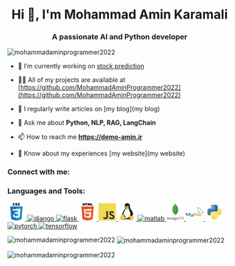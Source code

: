 <h1 align="center">Hi 👋, I'm Mohammad Amin Karamali</h1>
<h3 align="center">A passionate AI and Python developer</h3>

<p align="left"> <img src="https://komarev.com/ghpvc/?username=mohammadaminprogrammer2022&label=Profile%20views&color=0e75b6&style=flat" alt="mohammadaminprogrammer2022" /> </p>

- 🔭 I’m currently working on [stock prediction](https://github.com)

- 👨‍💻 All of my projects are available at [https://github.com/MohammadAminProgrammer2022](https://github.com/MohammadAminProgrammer2022)

- 📝 I regularly write articles on [my blog](my blog)

- 💬 Ask me about **Python, NLP, RAG, LangChain**

- 📫 How to reach me **https://demo-amin.ir**

- 📄 Know about my experiences [my website](my website)

<h3 align="left">Connect with me:</h3>
<p align="left">
</p>
<h3 align="left">Languages and Tools:</h3>
<p align="left"> <a href="https://www.w3schools.com/css/" target="_blank" rel="noreferrer"> <img src="https://raw.githubusercontent.com/devicons/devicon/master/icons/css3/css3-original-wordmark.svg" alt="css3" width="40" height="40"/> </a> <a href="https://www.djangoproject.com/" target="_blank" rel="noreferrer"> <img src="https://cdn.worldvectorlogo.com/logos/django.svg" alt="django" width="40" height="40"/> </a> <a href="https://flask.palletsprojects.com/" target="_blank" rel="noreferrer"> <img src="https://www.vectorlogo.zone/logos/palletsprojects_flask/palletsprojects_flask-ar21~bgwhite.svg" alt="flask" width="40" height="40"/> </a> <a href="https://www.w3.org/html/" target="_blank" rel="noreferrer"> <img src="https://raw.githubusercontent.com/devicons/devicon/master/icons/html5/html5-original-wordmark.svg" alt="html5" width="40" height="40"/> </a> <a href="https://developer.mozilla.org/en-US/docs/Web/JavaScript" target="_blank" rel="noreferrer"> <img src="https://raw.githubusercontent.com/devicons/devicon/master/icons/javascript/javascript-original.svg" alt="javascript" width="40" height="40"/> </a> <a href="https://www.linux.org/" target="_blank" rel="noreferrer"> <img src="https://raw.githubusercontent.com/devicons/devicon/master/icons/linux/linux-original.svg" alt="linux" width="40" height="40"/> </a> <a href="https://www.mathworks.com/" target="_blank" rel="noreferrer"> <img src="https://upload.wikimedia.org/wikipedia/commons/2/21/Matlab_Logo.png" alt="matlab" width="40" height="40"/> </a> <a href="https://www.mongodb.com/" target="_blank" rel="noreferrer"> <img src="https://raw.githubusercontent.com/devicons/devicon/master/icons/mongodb/mongodb-original-wordmark.svg" alt="mongodb" width="40" height="40"/> </a> <a href="https://www.mysql.com/" target="_blank" rel="noreferrer"> <img src="https://raw.githubusercontent.com/devicons/devicon/master/icons/mysql/mysql-original-wordmark.svg" alt="mysql" width="40" height="40"/> </a> <a href="https://www.python.org" target="_blank" rel="noreferrer"> <img src="https://raw.githubusercontent.com/devicons/devicon/master/icons/python/python-original.svg" alt="python" width="40" height="40"/> </a> <a href="https://pytorch.org/" target="_blank" rel="noreferrer"> <img src="https://www.vectorlogo.zone/logos/pytorch/pytorch-icon.svg" alt="pytorch" width="40" height="40"/> </a> <a href="https://www.tensorflow.org" target="_blank" rel="noreferrer"> <img src="https://www.vectorlogo.zone/logos/tensorflow/tensorflow-icon.svg" alt="tensorflow" width="40" height="40"/> </a> </p>

<p><img align="left" src="https://github-readme-stats.vercel.app/api/top-langs?username=mohammadaminprogrammer2022&show_icons=true&locale=en&layout=compact" alt="mohammadaminprogrammer2022" /></p>

<p>&nbsp;<img align="center" src="https://github-readme-stats.vercel.app/api?username=mohammadaminprogrammer2022&show_icons=true&locale=en" alt="mohammadaminprogrammer2022" /></p>

<p><img align="center" src="https://github-readme-streak-stats.herokuapp.com/?user=mohammadaminprogrammer2022&" alt="mohammadaminprogrammer2022" /></p>
